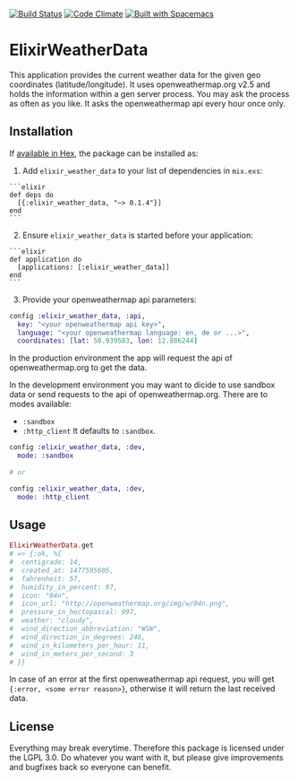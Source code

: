 [![Build Status](https://travis-ci.org/the-guitarman/elixir_weather_data.svg?branch=master)](https://travis-ci.org/the-guitarman/elixir_weather_data)
[![Code Climate](https://codeclimate.com/github/the-guitarman/elixir_weather_data/badges/gpa.svg)](https://codeclimate.com/github/the-guitarman/elixir_weather_data)
[![Built with Spacemacs](https://cdn.rawgit.com/syl20bnr/spacemacs/442d025779da2f62fc86c2082703697714db6514/assets/spacemacs-badge.svg)](http://github.com/syl20bnr/spacemacs)

# ElixirWeatherData

This application provides the current weather data for the given geo coordinates (latitude/longitude). It uses openweathermap.org v2.5 and holds the information within a gen server process. You may ask the process as often as you like. It asks the openweathermap api every hour once only.

## Installation

If [available in Hex](https://hex.pm/docs/publish), the package can be installed as:

  1. Add `elixir_weather_data` to your list of dependencies in `mix.exs`:

    ```elixir
    def deps do
      [{:elixir_weather_data, "~> 0.1.4"}]
    end
    ```

  2. Ensure `elixir_weather_data` is started before your application:

    ```elixir
    def application do
      [applications: [:elixir_weather_data]]
    end
    ```

  3. Provide your openweathermap api parameters:

  ```elixir
  config :elixir_weather_data, :api, 
    key: "<your openweathermap api key>",
    language: "<your openweathermap language: en, de or ...>",
    coordinates: [lat: 50.939583, lon: 12.886244]
  ```
  
  In the production environment the app will request the api of openweathermap.org to get the data. 
  
  In the development environment you may want to dicide to use sandbox data or send requests to the api of openweathermap.org. There are to modes available:
  - `:sandbox`
  - `:http_client`
  It defaults to `:sandbox`.
  
  ```elixir
  config :elixir_weather_data, :dev,
    mode: :sandbox
    
  # or
  
  config :elixir_weather_data, :dev,
    mode: :http_client
  ```

## Usage

  ```elixir
  ElixirWeatherData.get
  # => {:ok, %{
  #  centigrade: 14, 
  #  created_at: 1477595605, 
  #  fahrenheit: 57,
  #  humidity_in_percent: 97, 
  #  icon: "04n",
  #  icon_url: "http://openweathermap.org/img/w/04n.png",
  #  pressure_in_hectopascal: 997, 
  #  weather: "cloudy",
  #  wind_direction_abbreviation: "WSW", 
  #  wind_direction_in_degrees: 246,
  #  wind_in_kilometers_per_hour: 11, 
  #  wind_in_meters_per_second: 3
  # }}
  ```
  
  In case of an error at the first openweathermap api request, you will get `{:error, <some error reason>}`, otherwise it will return the last received data. 
  
## License

Everything may break everytime. Therefore this package is licensed under the LGPL 3.0. Do whatever you want with it, but please give improvements and bugfixes back so everyone can benefit.
